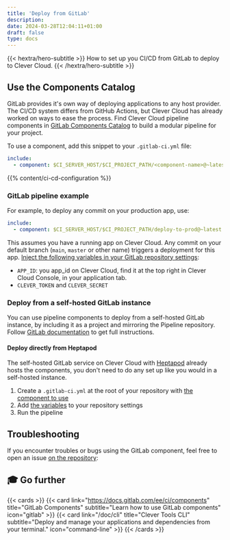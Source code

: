 ```yaml
---
title: 'Deploy from GitLab'
description:
date: 2024-03-28T12:04:11+01:00
draft: false
type: docs
---
```


{{< hextra/hero-subtitle >}}
How to set up you CI/CD from GitLab to deploy to Clever Cloud.
{{< /hextra/hero-subtitle >}}

## Use the Components Catalog

GitLab provides it's own way of deploying applications to any host provider. The CI/CD system differs from GitHub Actions, but Clever Cloud has already worked on ways to ease the process. Find Clever Cloud pipeline components in [GitLab Components Catalog](https://gitlab.com/explore/catalog/CleverCloud/clever-cloud-pipeline) to build a modular pipeline for your project.

To use a component, add this snippet to your `.gitlab-ci.yml` file:

```yaml
include:
  - component: $CI_SERVER_HOST/$CI_PROJECT_PATH/<component-name>@~latest
```

{{% content/ci-cd-configuration %}}

### GitLab pipeline example

For example, to deploy any commit on your production app, use:

```yaml
include:
  - component: $CI_SERVER_HOST/$CI_PROJECT_PATH/deploy-to-prod@~latest
```

This assumes you have a running app on Clever Cloud. Any commit on your default branch (`main`, `master` or other name) triggers a deployment for this app. [Inject the following variables in your GitLab repository settings](https://docs.gitlab.com/ee/ci/variables/index.html#for-a-project):

- `APP_ID`: you app_id on Clever Cloud, find it at the top right in Clever Cloud Console, in your application tab.
- `CLEVER_TOKEN` and `CLEVER_SECRET`

### Deploy from a self-hosted GitLab instance

You can use pipeline components to deploy from a self-hosted GitLab instance, by including it as a project and mirroring the Pipeline repository. Follow [GitLab documentation](https://docs.gitlab.com/ee/ci/components/#use-a-gitlabcom-component-in-a-self-managed-instance) to get full instructions.

#### Deploy directly from Heptapod

The self-hosted GitLab service on Clever Cloud with [Heptapod](/doc/addons/heptapod) already hosts the components, you don't need to do any set up like you would in a self-hosted instance.

1. Create a `.gitlab-ci.yml` at the root of your repository with [the component to use](/doc/ci-cd/gitlab/#use-the-components-catalog)
2. Add [the variables](/doc/ci-cd/gitlab/#mandatory-configuration) to your repository settings
3. Run the pipeline

## Troubleshooting

If you encounter troubles or bugs using the GitLab component, feel free to open an issue [on the repository](https://gitlab.com/CleverCloud/clever-cloud-pipeline/-/issues/new):

## 🎓 Go further

{{< cards >}}
  {{< card link="https://docs.gitlab.com/ee/ci/components" title="GitLab Components" subtitle="Learn how to use GitLab components" icon="gitlab" >}}
  {{< card link="/doc/cli" title="Clever Tools CLI" subtitle="Deploy and manage your applications and dependencies from your terminal." icon="command-line" >}}
{{< /cards >}}
